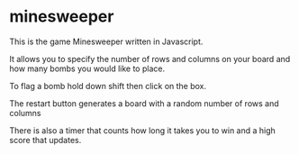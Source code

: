 # minesweeper
This is the game Minesweeper written in Javascript. 

It allows you to specify the number of rows and columns on your board and how many bombs you would like to place. 

To flag a bomb hold down shift then click on the box. 

The restart button generates a board with a random number of rows and columns

There is also a timer that counts how long it takes you to win and a high score that updates. 
